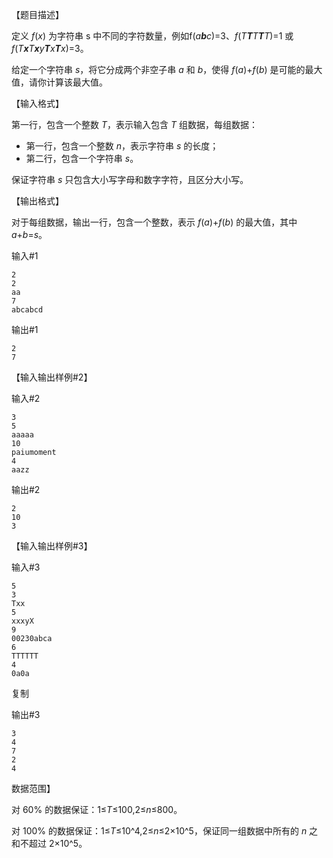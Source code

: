 【题目描述】

定义 *f*(*x*) 为字符串 s 中不同的字符数量，例如f(*a**b**c*)=3、*f*(*T**T**T**T**T*)=1 或*f*(*T**x**T**x**y**T**x**T**x*)=3。

给定一个字符串 *s*，将它分成两个非空子串 *a* 和 *b*，使得 *f*(*a*)+*f*(*b*) 是可能的最大值，请你计算该最大值。

【输入格式】

第一行，包含一个整数 *T*，表示输入包含 *T* 组数据，每组数据：



- 第一行，包含一个整数 *n*，表示字符串 *s* 的长度；
- 第二行，包含一个字符串 *s*。



保证字符串 *s* 只包含大小写字母和数字字符，且区分大小写。

【输出格式】

对于每组数据，输出一行，包含一个整数，表示 *f*(*a*)+*f*(*b*) 的最大值，其中 *a*+*b*=*s*。

输入#1

```
2
2
aa
7
abcabcd
```



输出#1

```
2
7
```


【输入输出样例#2】

输入#2

```
3
5
aaaaa
10
paiumoment
4
aazz
```



输出#2

```
2
10
3
```


【输入输出样例#3】

输入#3

```
5
3
Txx
5
xxxyX
9
00230abca
6
TTTTTT
4
0a0a
```

复制

输出#3


```
3
4
7
2
4
```
数据范围】

对 60% 的数据保证：1≤*T*≤100,2≤*n*≤800。



对 100% 的数据保证：1≤*T*≤10^4,2≤*n*≤2×10^5，保证同一组数据中所有的 *n* 之和不超过 2×10^5。

